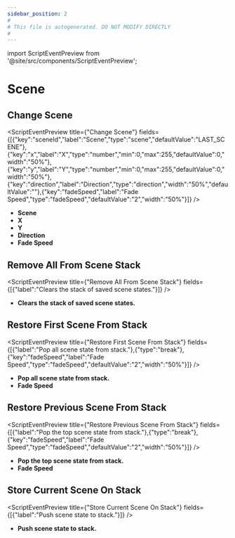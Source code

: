 ```yaml
---
sidebar_position: 2
#
# This file is autogenerated. DO NOT MODIFY DIRECTLY
#
---
```


import ScriptEventPreview from '@site/src/components/ScriptEventPreview';

# Scene

## Change Scene
<ScriptEventPreview title={"Change Scene"} fields={[{"key":"sceneId","label":"Scene","type":"scene","defaultValue":"LAST_SCENE"},{"key":"x","label":"X","type":"number","min":0,"max":255,"defaultValue":0,"width":"50%"},{"key":"y","label":"Y","type":"number","min":0,"max":255,"defaultValue":0,"width":"50%"},{"key":"direction","label":"Direction","type":"direction","width":"50%","defaultValue":""},{"key":"fadeSpeed","label":"Fade Speed","type":"fadeSpeed","defaultValue":"2","width":"50%"}]} />

- **Scene**  
- **X**  
- **Y**  
- **Direction**  
- **Fade Speed**  

## Remove All From Scene Stack
<ScriptEventPreview title={"Remove All From Scene Stack"} fields={[{"label":"Clears the stack of saved scene states."}]} />

- **Clears the stack of saved scene states.**  

## Restore First Scene From Stack
<ScriptEventPreview title={"Restore First Scene From Stack"} fields={[{"label":"Pop all scene state from stack."},{"type":"break"},{"key":"fadeSpeed","label":"Fade Speed","type":"fadeSpeed","defaultValue":"2","width":"50%"}]} />

- **Pop all scene state from stack.**  
- **Fade Speed**  

## Restore Previous Scene From Stack
<ScriptEventPreview title={"Restore Previous Scene From Stack"} fields={[{"label":"Pop the top scene state from stack."},{"type":"break"},{"key":"fadeSpeed","label":"Fade Speed","type":"fadeSpeed","defaultValue":"2","width":"50%"}]} />

- **Pop the top scene state from stack.**  
- **Fade Speed**  

## Store Current Scene On Stack
<ScriptEventPreview title={"Store Current Scene On Stack"} fields={[{"label":"Push scene state to stack."}]} />

- **Push scene state to stack.**  

